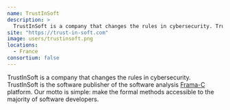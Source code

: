 ```yaml
---
name: TrustInSoft
description: > 
  TrustInSoft is a company that changes the rules in cybersecurity. TrustInSoft is the software publisher of the software analysis Frama-C platform. 
site: "https://trust-in-soft.com"
image: users/trustinsoft.png
locations: 
  - France
consortium: false
---
```


TrustInSoft is a company that changes the rules in cybersecurity. TrustInSoft is the software publisher of the software analysis [Frama-C](https://frama-c.com) platform. Our motto is simple: make the formal methods accessible to the majority of software developers.